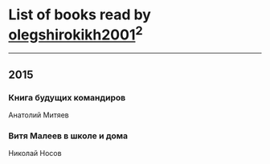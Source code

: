 # List of books read by [olegshirokikh2001](http://vk.com/id445474364)<sup>2</sup>
---

## 2015

### Книга будущих командиров
Анатолий Митяев


### Витя Малеев в школе и дома
Николай Носов




